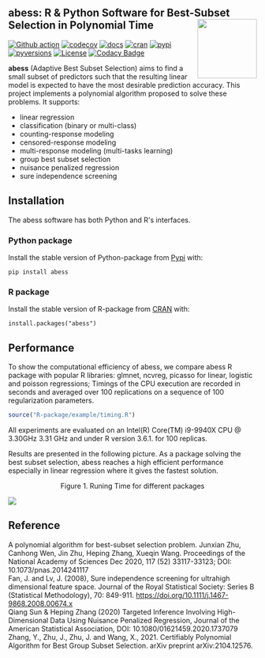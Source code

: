 abess: R & Python Software for Best-Subset Selection in Polynomial Time <img src='https://raw.githubusercontent.com/abess-team/abess/master/R-package/pkgdown/favicon/icon.png' align="right" height="120" /></a>
---

[![Github action](https://github.com/abess-team/abess/actions/workflows/main.yml/badge.svg)](https://github.com/abess-team/abess/actions)
[![codecov](https://codecov.io/gh/abess-team/abess/branch/master/graph/badge.svg?token=LK56LHXV00)](https://codecov.io/gh/abess-team/abess)
[![docs](https://readthedocs.org/projects/abess/badge/?version=latest)](https://abess.readthedocs.io/en/latest/?badge=latest)
[![cran](https://img.shields.io/cran/v/abess?logo=R)](https://cran.r-project.org/package=abess)
[![pypi](https://badge.fury.io/py/abess.svg)](https://badge.fury.io/py/abess)
[![pyversions](https://img.shields.io/pypi/pyversions/abess)](https://img.shields.io/pypi/pyversions/abess)
[![License](https://img.shields.io/badge/License-GPL%20v3-blue.svg)](http://www.gnu.org/licenses/gpl-3.0)
[![Codacy Badge](https://app.codacy.com/project/badge/Grade/3f6e60a3a3e44699a033159633981b76)](https://www.codacy.com/gh/abess-team/abess/dashboard?utm_source=github.com&amp;utm_medium=referral&amp;utm_content=abess-team/abess&amp;utm_campaign=Badge_Grade)
<!-- [![Build Status](https://travis-ci.com/abess-team/abess.svg?branch=master)](https://travis-ci.com/abess-team/abess) -->

**abess** (Adaptive Best Subset Selection) aims to find a small subset of predictors such
that the resulting linear model is expected to have the most desirable
prediction accuracy. This project implements a polynomial algorithm proposed to solve these problems. It supports:

-  linear regression
-  classification (binary or multi-class)
-  counting-response modeling
-  censored-response modeling
-  multi-response modeling (multi-tasks learning)
-  group best subset selection
-  nuisance penalized regression
-  sure independence screening


## Installation
The abess software has both Python and R's interfaces. 

### Python package
Install the stable version of Python-package from [Pypi](https://pypi.org/project/abess/) with:
```shell
pip install abess
```

### R package
Install the stable version of R-package from [CRAN](https://cran.r-project.org/web/packages/abess) with:
```shell
install.packages("abess")
```

## Performance

To show the computational efficiency of abess, 
we compare abess R package with popular R libraries: glmnet, ncvreg, picasso for linear, logistic and poisson regressions; 
Timings of the CPU execution are recorded in seconds and averaged over 100 replications on a sequence
of 100 regularization parameters.

<!-- We consider three aspects. The first one is the prediction performance on a validation data set of size 1000. For linear and poisson regression, this is measured by $\|X\hat{\beta}-X\beta^*\|_2$ where $\hat{\beta}$ is the fitted coefficients and $\beta^*$ is the true coefficients. For the logistic regression, we use the AUC. The second is the selection performance in terms of true positive rate (TPR) and false positive rate (FPR). The third is the running time. -->

<!-- The designed matrix is formed by i.i.d sample generated from a multivariate normal distribution with mean 0 and covariance matrix $\Sigma = (\sigma_{ij})$. We consider two settings—low correlation and high correlation. For the low correlation scenario, we set $\sigma_{ij} = 0.1^{|i-j|}$ and for the high correlation $\sigma_{ij} = 0.7$. The number of predictors is 1000. The true coefficient $\beta^*$ is a vector with 10 nonzero entries uniformly distributed in $[b,B]$. We set $b=5\sqrt{2\log(p)/n}$, $B = 100b$ for linear regression $b = 10\sqrt{2\log(p)/n}$, $B = 5*b$ for logistic regression and $b = -10 \sqrt{2  \log(p) / n}$, $B=10 \sqrt{2 \log(p) / n}$ for poisson regression. A random noise generated from a standard Gaussian distribution is added to the linear predictor $x^\prime\beta$ for linear regression. The size of training data is 500. -->



```r
source("R-package/example/timing.R")
```

All experiments are
evaluated on an Intel(R) Core(TM) i9-9940X CPU @ 3.30GHz 3.31 GHz and under R version 3.6.1. for 100 replicas.
<!-- Results are presented in the following table and figure. For all the scenarios, the L0-based estimators in L0Learn and abess show the best prediction performance with the abess performs better in terms of variable selection and efficiency. For linear regression, we see that the Lasso estimator in both glmnet and ncvreg has the largest prediction error compared with other estimators. With the increase in correlation, difficulties of identifying the sparsity structure increase for MCP (ncvreg) and SCAD (ncvreg). For logistic regression, abess shows a great advantage in efficiency compared with L0Learn. Here we see that it is difficult for L0-based method to identify all the true significant predictors in high correlation setting, but abess is generally the least likely to make a mistake. 
For poisson regression, our abess package continues to exhibit the dominance of over prediction performance and variable selection. 
Notably, as a package aiming at best subset selection, abess shows a competitive short run time, never been eclipsed by comparison with glmnet and ncvreg which are famous for high efficiency. -->

Results are presented in the following picture. As a package solving the best subset selection, abess reaches a high efficient performance especially in linear regression where it gives the fastest solution.


<center> Figure 1. Runing Time for different packages </center>

<!--![avatar](R-package/vignettes/readmeTiming.png)-->
<img src='https://raw.githubusercontent.com/abess-team/abess/master/docs/perform/Rtimings.png'/></a>
<!-- <center> Table 1. Results of Linear Rgression </center>

|           |              | Coef Err       | RPE              | TPR          | FPR          | MCC          |
|-----------|--------------|----------------|------------------|--------------|--------------|--------------|
| Low Corr  | glmnet-LASSO | 4.678(0.707)   | 0.031(0.001)     | 0.988(0.033) | 0(0)         | 0.994(0.017) |
|           | ncvreg-LASSO | 12.367(1.33)   | 0.082(0.01)      | 0.965(0.059) | 0(0)         | 0.982(0.031) |
|           | ncvreg-SCAD  | 2.951(1.983)   | 0.022(0.012)     | 0.962(0.063) | 0(0)         | 0.98(0.034)  |
|           | ncvreg-MCP   | 1.981(1.623)   | 0.016(0.009)     | 0.962(0.063) | 0(0)         | 0.98(0.034)  |
|           | L0Learn-CD   | 0.225(0.032)   | 0.007(0.001)     | 1(0)         | 0.001(0.001) | 0.944(0.023) |
|           | ABESS        | 0.156(0.042)   | 0.007(0.001)     | 1(0)         | 0(0)         | 0.995(0.016) |
| High Corr | glmnet-LASSO | 4.447(0.833)   | 0.031(0.001)     | 0.989(0.031) | 0.001(0.002) | 0.936(0.061) |
|           | ncvreg-LASSO | 7.372(1.271)   | 0.052(0.001)     | 0.98(0.047)  | 0.001(0.001) | 0.955(0.052) |
|           | ncvreg-SCAD  | 74.965(18.783) | 0.115(0.018)     | 0.664(0.128) | 0(0)         | 0.81(0.08)   |
|           | ncvreg-MCP   | 58.82(14.013)  | 0.09(0.017)      | 0.577(0.072) | 0(0)         | 0.756(0.048) |
|           | L0Learn-CD   | 0.806(0.373)   | 0.003(0.001)     | 1(0)         | 0.019(0.024) | 0.688(0.188) |
|           | ABESS        | 0.255(0.075)   | 0.003(0.001)     | 1(0)         | 0(0)         | 0.996(0.013) |


<center> Table 2. Results of Logistic Regression </center>


|           |              | Coef Err       | AUC              | TPR          | FPR          | MCC          |
|-----------|--------------|----------------|------------------|--------------|--------------|--------------|
| Low Corr  | glmnet-LASSO | 12.566(1.902)  | 0.98(0.006)      | 0.999(0.01)  | 0.119(0.017) | 0.264(0.021) |
|           | ncvreg-LASSO | 13.228(1.775)  | 0.983(0.005)     | 0.999(0.01)  | 0.095(0.01)  | 0.296(0.017) |
|           | ncvreg-SCAD  | 3.948(2.504)   | 0.994(0.003)     | 0.999(0.01)  | 0.006(0.005) | 0.803(0.117) |
|           | ncvreg-MCP   | 3.773(2.02)    | 0.994(0.002)     | 0.995(0.022) | 0.001(0.002) | 0.951(0.061) |
|           | L0Learn-CD   | 2.636(1.402)   | 0.995(0.003)     | 0.983(0.04)  | 0(0)         | 0.987(0.024) |
|           | ABESS        | 5.842(7.22)    | 0.994(0.003)     | 0.98(0.045)  | 0(0)         | 0.989(0.024) |
| High Corr | glmnet-LASSO | 14.822(1.976)  | 0.993(0.003)     | 0.792(0.114) | 0.044(0.008) | 0.339(0.063) |
|           | ncvreg-LASSO | 15.907(1.892)  | 0.992(0.003)     | 0.742(0.13)  | 0.038(0.008) | 0.342(0.074) |
|           | ncvreg-SCAD  | 15.895(1.903)  | 0.992(0.003)     | 0.742(0.13)  | 0.038(0.008) | 0.343(0.075) |
|           | ncvreg-MCP   | 15.303(1.964)  | 0.992(0.004)     | 0.663(0.143) | 0.014(0.004) | 0.46(0.109)  |
|           | L0Learn-CD   | 14.277(2.969)  | 0.98(0.011)      | 0.295(0.148) | 0.003(0.002) | 0.375(0.172) |
|           | ABESS        | 13.733(2.649)  | 0.978(0.013)     | 0.321(0.142) | 0.002(0.006) | 0.473(0.176) |


<center> Table 3. Results of Poisson Regression </center>

|           |              | Coef Err       | RPE              | TPR          | FPR          | MCC          |
|-----------|--------------|----------------|------------------|--------------|--------------|--------------|
| Low Corr  | glmnet-LASSO | 1.353(1.081)   | 10.548(36.648)   | 0.928(0.102) | 0.045(0.016) | 0.397(0.045) |
|           | ncvreg-LASSO | 2.929(1.793)   | 12.255(37.967)   | 0.717(0.231) | 0.024(0.008) | 0.396(0.096) |
|           | ncvreg-SCAD  | 1.376(1.371)   | 11.338(37.8)     | 0.733(0.228) | 0.002(0.003) | 0.754(0.214) |
|           | ncvreg-MCP   | 1.298(1.198)   | 12.283(38.226)   | 0.668(0.234) | 0.001(0.001) | 0.736(0.211) |
|           | ABESS        | 0.918(2.503)   | 97.004(760.852)  | 0.894(0.216) | 0.012(0.019) | 0.735(0.27)  |
| High Corr | glmnet-LASSO | 1.551(1.556)   | 139.184(776.926) | 0.782(0.237) | 0.037(0.02)  | 0.372(0.104) |
|           | ncvreg-LASSO | 3.255(2.655)   | 148.255(785.144) | 0.491(0.367) | 0.014(0.011) | 0.324(0.217) |
|           | ncvreg-SCAD  | 2.09(2.621)    | 162.707(808.582) | 0.523(0.38)  | 0.002(0.002) | 0.566(0.386) |
|           | ncvreg-MCP   | 1.745(1.988)   | 143.399(798.914) | 0.538(0.369) | 0.001(0.002) | 0.592(0.375) |
|           | ABESS        | 0.212(0.283)   | 48.972(414.901)  | 0.923(0.101) | 0.011(0.018) | 0.784(0.217) | -->




## Reference
A polynomial algorithm for best-subset selection problem. Junxian Zhu, Canhong Wen, Jin Zhu, Heping Zhang, Xueqin Wang. Proceedings of the National Academy of Sciences Dec 2020, 117 (52) 33117-33123; DOI: 10.1073/pnas.2014241117           
Fan, J. and Lv, J. (2008), Sure independence screening for ultrahigh dimensional feature space. Journal of the Royal Statistical Society: Series B (Statistical Methodology), 70: 849-911. https://doi.org/10.1111/j.1467-9868.2008.00674.x         
Qiang Sun & Heping Zhang (2020) Targeted Inference Involving High-Dimensional Data Using Nuisance Penalized Regression, Journal of the American Statistical Association, DOI: 10.1080/01621459.2020.1737079     
Zhang, Y., Zhu, J., Zhu, J. and Wang, X., 2021. Certifiably Polynomial Algorithm for Best Group Subset Selection. arXiv preprint arXiv:2104.12576.
